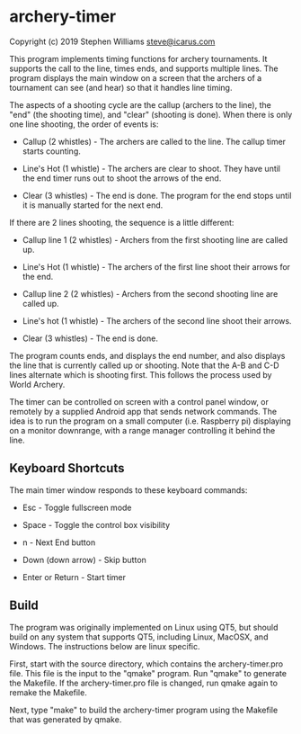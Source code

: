 # archery-timer

Copyright (c) 2019 Stephen Williams <steve@icarus.com>


This program implements timing functions for archery tournaments. It supports
the call to the line, times ends, and supports multiple lines. The program displays
the main window on a screen that the archers of a tournament can see (and hear)
so that it handles line timing.

The aspects of
a shooting cycle are the callup (archers to the line), the "end" (the shooting
time), and "clear" (shooting is done). When there is only one line shooting, the
order of events is:

* Callup (2 whistles) - The archers are called to the line. The callup timer starts counting.

* Line's Hot (1 whistle) - The archers are clear to shoot. They have until the end
timer runs out to shoot the arrows of the end.

* Clear (3 whistles) - The end is done. The program for the end stops until it is
manually started for the next end.

If there are 2 lines shooting, the sequence is a little different:

* Callup line 1 (2 whistles) - Archers from the first shooting line are called up.

* Line's Hot (1 whistle) - The archers of the first line shoot their arrows for the
end.

* Callup line 2 (2 whistles) - Archers from the second shooting line are called up.

* Line's hot (1 whistle) - The archers of the second line shoot their arrows.

* Clear (3 whistles) - The end is done.

The program counts ends, and displays the end number, and also displays the line that
is currently called up or shooting. Note that the A-B and C-D lines alternate which is
shooting first. This follows the process used by World Archery.

The timer can be controlled on screen with a control panel window, or remotely by
a supplied Android app that sends network commands. The idea is to run the program
on a small computer (i.e. Raspberry pi) displaying on a monitor downrange, with a
range manager controlling it behind the line.

## Keyboard Shortcuts

The main timer window responds to these keyboard commands:

* Esc - Toggle fullscreen mode

* Space - Toggle the control box visibility

* n - Next End button
* Down (down arrow) - Skip button
* Enter or Return - Start timer

## Build

The program was originally implemented on Linux using QT5, but should build on
any system that supports QT5, including Linux, MacOSX, and Windows. The instructions
below are linux specific.

First, start with the source directory, which contains the archery-timer.pro file.
This file is the input to the "qmake" program. Run "qmake" to generate the Makefile.
If the archery-timer.pro file is changed, run qmake again to remake the Makefile.

Next, type "make" to build the archery-timer program using the Makefile that was
generated by qmake.
